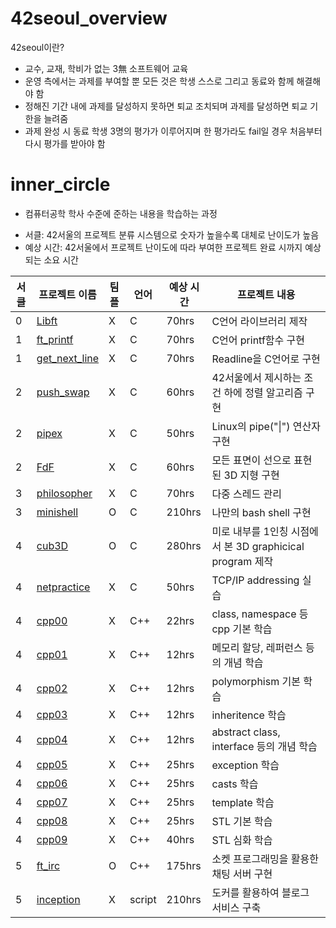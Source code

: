 # 42seoul_overview

42seoul이란?
- 교수, 교재, 학비가 없는 3無 소프트웨어 교육
- 운영 측에서는 과제를 부여할 뿐 모든 것은 학생 스스로 그리고 동료와 함께 해결해야 함
- 정해진 기간 내에 과제를 달성하지 못하면 퇴교 조치되며 과제를 달성하면 퇴교 기한을 늘려줌
- 과제 완성 시 동료 학생 3명의 평가가 이루어지며 한 평가라도 fail일 경우 처음부터 다시 평가를 받아야 함


# inner_circle
- 컴퓨터공학 학사 수준에 준하는 내용을 학습하는 과정
* 서클: 42서울의 프로젝트 분류 시스템으로 숫자가 높을수록 대체로 난이도가 높음
* 예상 시간: 42서울에서 프로젝트 난이도에 따라 부여한 프로젝트 완료 시까지 예상되는 소요 시간

|서클|프로젝트 이름|팀플|언어|예상 시간|프로젝트 내용|
|---|---|---|---|---|---|
|0|[Libft](https://github.com/akth101/42seoul_libft)|X|C|70hrs|C언어 라이브러리 제작|
|1|[ft_printf](https://github.com/akth101/42seoul_ft_printf)|X|C|70hrs|C언어 printf함수 구현|
|1|[get_next_line](https://github.com/akth101/42seoul_get_next_line)|X|C|70hrs|Readline을 C언어로 구현|
|2|[push_swap](https://github.com/akth101/42seoul_push_swap)|X|C|60hrs|42서울에서 제시하는 조건 하에 정렬 알고리즘 구현|
|2|[pipex](https://github.com/akth101/42seoul_pipex)|X|C|50hrs|Linux의 pipe("\|") 연산자 구현|
|2|[FdF](https://github.com/akth101/42seoul_FdF)|X|C|60hrs|모든 표면이 선으로 표현된 3D 지형 구현|
|3|[philosopher](https://github.com/akth101/42seoul_philosopher)|X|C|70hrs|다중 스레드 관리|
|3|[minishell](https://github.com/akth101/42seoul_minishell)|O|C|210hrs|나만의 bash shell 구현|
|4|[cub3D](https://github.com/akth101/42seoul_cub3D)|O|C|280hrs|미로 내부를 1인칭 시점에서 본 3D graphicical program 제작|
|4|[netpractice](https://github.com/akth101/42seoul_netpractice)|X|C|50hrs|TCP/IP addressing 실습|
|4|[cpp00](https://github.com/akth101/42seoul_cpp00)|X|C++|22hrs|class, namespace 등 cpp 기본 학습|
|4|[cpp01](https://github.com/akth101/42seoul_cpp01)|X|C++|12hrs|메모리 할당, 레퍼런스 등의 개념 학습|
|4|[cpp02](https://github.com/akth101/42seoul_cpp02)|X|C++|12hrs|polymorphism 기본 학습|
|4|[cpp03](https://github.com/akth101/42seoul_cpp03)|X|C++|12hrs|inheritence 학습 |
|4|[cpp04](https://github.com/akth101/42seoul_cpp04)|X|C++|12hrs|abstract class, interface 등의 개념 학습|
|4|[cpp05](https://github.com/akth101/42seoul_cpp05)|X|C++|25hrs|exception 학습|
|4|[cpp06](https://github.com/akth101/42seoul_cpp06)|X|C++|25hrs|casts 학습|
|4|[cpp07](https://github.com/akth101/42seoul_cpp07)|X|C++|25hrs|template 학습|
|4|[cpp08](https://github.com/akth101/42seoul_cpp08)|X|C++|25hrs|STL 기본 학습|
|4|[cpp09](https://github.com/akth101/42seoul_cpp09)|X|C++|40hrs|STL 심화 학습|
|5|[ft_irc](https://github.com/akth101/42seoul_ft_IRC)|O|C++|175hrs|소켓 프로그래밍을 활용한 채팅 서버 구현|
|5|[inception](https://github.com/akth101/42seoul_inception)|X|script|210hrs|도커를 활용하여 블로그 서비스 구축|


